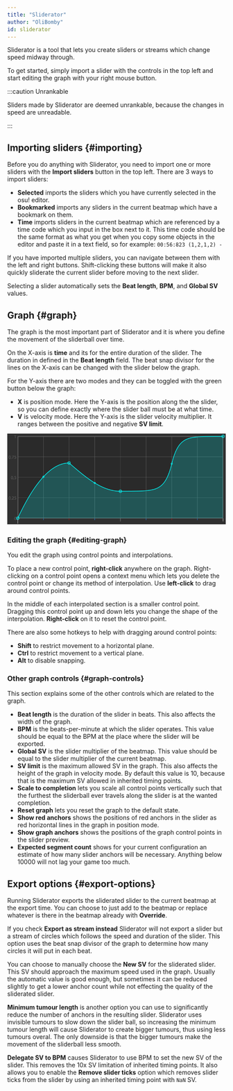 ```yaml
---
title: "Sliderator"
author: "OliBomby"
id: sliderator
---
```


Sliderator is a tool that lets you create sliders or streams which change speed midway through.

To get started, simply import a slider with the controls in the top left and start editing the graph with your right mouse button.

:::caution Unrankable

Sliders made by Sliderator are deemed unrankable, because the changes in speed are unreadable.

:::

## Importing sliders {#importing}

Before you do anything with Sliderator, you need to import one or more sliders with the **Import sliders** button in the top left.
There are 3 ways to import sliders:

- **Selected** imports the sliders which you have currently selected in the osu! editor.
- **Bookmarked** imports any sliders in the current beatmap which have a bookmark on them.
- **Time** imports sliders in the current beatmap which are referenced by a time code which you input in the box next to it. This time code should be the same format as what you get when you copy some objects in the editor and paste it in a text field, so for example: `00:56:823 (1,2,1,2) -`

If you have imported multiple sliders, you can navigate between them with the left and right buttons. Shift-clicking these buttons will make it also quickly sliderate the current slider before moving to the next slider.

Selecting a slider automatically sets the **Beat length**, **BPM**, and **Global SV** values.

## Graph {#graph}

The graph is the most important part of Sliderator and it is where you define the movement of the sliderball over time.

On the X-axis is **time** and its for the entire duration of the slider. The duration in defined in the **Beat length** field.
The beat snap divisor for the lines on the X-axis can be changed with the slider below the graph.

For the Y-axis there are two modes and they can be toggled with the green button below the graph:

- **X** is position mode. Here the Y-axis is the position along the the slider, so you can define exactly where the slider ball must be at what time.
- **V** is velocity mode. Here the Y-axis is the slider velocity multiplier. It ranges between the positive and negative **SV limit**.

![Sliderator graph](./assets/sliderator_graph.png)

### Editing the graph {#editing-graph}

You edit the graph using control points and interpolations. 

To place a new control point, **right-click** anywhere on the graph. Right-clicking on a control point opens a context menu which lets you delete the control point or change its method of interpolation. Use **left-click** to drag around control points.

In the middle of each interpolated section is a smaller control point. Dragging this control point up and down lets you change the shape of the interpolation. **Right-click** on it to reset the control point.

There are also some hotkeys to help with dragging around control points:

- **Shift** to restrict movement to a horizontal plane.
- **Ctrl** to restrict movement to a vertical plane.
- **Alt** to disable snapping.

### Other graph controls {#graph-controls}

This section explains some of the other controls which are related to the graph.

- **Beat length** is the duration of the slider in beats. This also affects the width of the graph.
- **BPM** is the beats-per-minute at which the slider operates. This value should be equal to the BPM at the place where the slider will be exported.
- **Global SV** is the slider multiplier of the beatmap. This value should be equal to the slider multiplier of the current beatmap.
- **SV limit** is the maximum allowed SV in the graph. This also affects the height of the graph in velocity mode. By default this value is 10, because that is the maximum SV allowed in inherited timing points.
- **Scale to completion** lets you scale all control points vertically such that the furthest the sliderball ever travels along the slider is at the wanted completion.
- **Reset graph** lets you reset the graph to the default state.
- **Show red anchors** shows the positions of red anchors in the slider as red horizontal lines in the graph in position mode.
- **Show graph anchors** shows the positions of the graph control points in the slider preview.
- **Expected segment count** shows for your current configuration an estimate of how many slider anchors will be necessary. Anything below 10000 will not lag your game too much.

## Export options {#export-options}

Running Sliderator exports the sliderated slider to the current beatmap at the export time. You can choose to just add to the beatmap or replace whatever is there in the beatmap already with **Override**.

If you check **Export as stream instead** Sliderator will not export a slider but a stream of circles which follows the speed and duration of the slider. This option uses the beat snap divisor of the graph to determine how many circles it will put in each beat.

You can choose to manually choose the **New SV** for the sliderated slider. This SV should approach the maximum speed used in the graph. Usually the automatic value is good enough, but sometimes it can be reduced slightly to get a lower anchor count while not effecting the quality of the sliderated slider.

**Minimum tumour length** is another option you can use to significantly reduce the number of anchors in the resulting slider. Sliderator uses invisible tumours to slow down the slider ball, so increasing the minimum tumour length will cause Sliderator to create bigger tumours, thus using less tumours overal. The only downside is that the bigger tumours make the movement of the sliderball less smooth.

**Delegate SV to BPM** causes Sliderator to use BPM to set the new SV of the slider. This removes the 10x SV limitation of inherited timing points. It also allows you to enable the **Remove slider ticks** option which removes slider ticks from the slider by using an inherited timing point with `NaN` SV.
